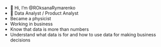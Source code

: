 - 👋 Hi, I’m @ROksanaRymarenko
- 👀 Data Analyst / Product Analyst
- Became a physicist
- Working in business
- Know that data is more than numbers
- Understand what data is for and how to use data for making business decisions
